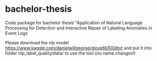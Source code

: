 # bachelor-thesis
Code package for bachelor thesis "Application of Natural Language Processing for Detection and Interactive Repair of Labeling Anomalies in Event Logs

Please download the nlp model https://www.kaggle.com/danielwillgeorge/glove6b100dtxt and put it into folder nlp_label_quality/data/ to use the tool (no name changes!)

